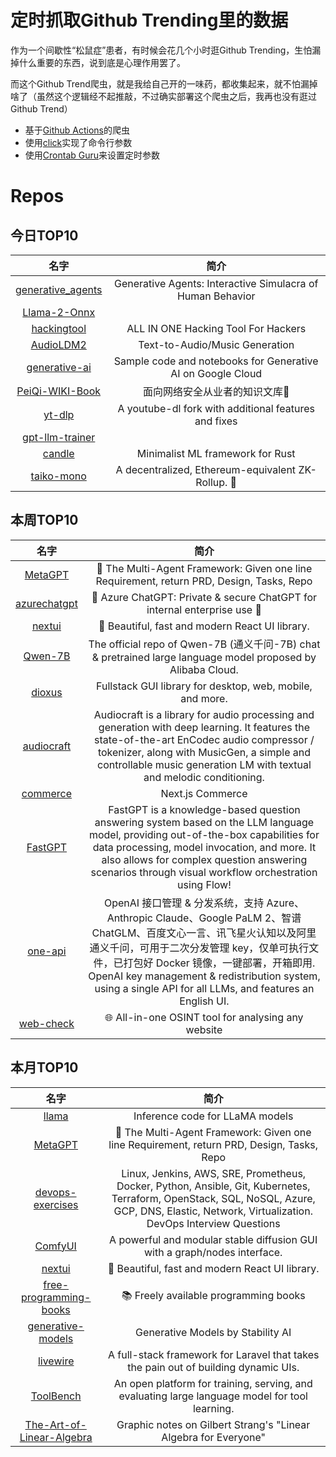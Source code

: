 # 定时抓取Github Trending里的数据

作为一个间歇性“松鼠症”患者，有时候会花几个小时逛Github Trending，生怕漏掉什么重要的东西，说到底是心理作用罢了。

而这个Github Trend爬虫，就是我给自己开的一味药，都收集起来，就不怕漏掉啥了（虽然这个逻辑经不起推敲，不过确实部署这个爬虫之后，我再也没有逛过Github Trend）

* 基于[Github Actions](https://docs.github.com/en/actions)的爬虫
* 使用[click](https://github.com/pallets/click)实现了命令行参数
* 使用[Crontab Guru](https://crontab.guru/)来设置定时参数

# Repos
## 今日TOP10 
<!-- START OF DAILY_TOP10_REPOS -->
| 名字 | 简介 |
| :----: | :----: |
| [generative_agents](https://github.com/joonspk-research/generative_agents) | Generative Agents: Interactive Simulacra of Human Behavior |
| [Llama-2-Onnx](https://github.com/microsoft/Llama-2-Onnx) |  |
| [hackingtool](https://github.com/Z4nzu/hackingtool) | ALL IN ONE Hacking Tool For Hackers |
| [AudioLDM2](https://github.com/haoheliu/AudioLDM2) | Text-to-Audio/Music Generation |
| [generative-ai](https://github.com/GoogleCloudPlatform/generative-ai) | Sample code and notebooks for Generative AI on Google Cloud |
| [PeiQi-WIKI-Book](https://github.com/PeiQi0/PeiQi-WIKI-Book) | 面向网络安全从业者的知识文库🍃 |
| [yt-dlp](https://github.com/yt-dlp/yt-dlp) | A youtube-dl fork with additional features and fixes |
| [gpt-llm-trainer](https://github.com/mshumer/gpt-llm-trainer) |  |
| [candle](https://github.com/huggingface/candle) | Minimalist ML framework for Rust |
| [taiko-mono](https://github.com/taikoxyz/taiko-mono) | A decentralized, Ethereum-equivalent ZK-Rollup. 🥁 |
<!-- END OF DAILY_TOP10_REPOS -->

## 本周TOP10
<!-- START OF WEEKLY_TOP10_REPOS -->
| 名字 | 简介 |
| :----: | :----: |
| [MetaGPT](https://github.com/geekan/MetaGPT) | 🌟 The Multi-Agent Framework: Given one line Requirement, return PRD, Design, Tasks, Repo |
| [azurechatgpt](https://github.com/microsoft/azurechatgpt) | 🤖 Azure ChatGPT: Private & secure ChatGPT for internal enterprise use 💼 |
| [nextui](https://github.com/nextui-org/nextui) | 🚀 Beautiful, fast and modern React UI library. |
| [Qwen-7B](https://github.com/QwenLM/Qwen-7B) | The official repo of Qwen-7B (通义千问-7B) chat & pretrained large language model proposed by Alibaba Cloud. |
| [dioxus](https://github.com/DioxusLabs/dioxus) | Fullstack GUI library for desktop, web, mobile, and more. |
| [audiocraft](https://github.com/facebookresearch/audiocraft) | Audiocraft is a library for audio processing and generation with deep learning. It features the state-of-the-art EnCodec audio compressor / tokenizer, along with MusicGen, a simple and controllable music generation LM with textual and melodic conditioning. |
| [commerce](https://github.com/vercel/commerce) | Next.js Commerce |
| [FastGPT](https://github.com/labring/FastGPT) | FastGPT is a knowledge-based question answering system based on the LLM language model, providing out-of-the-box capabilities for data processing, model invocation, and more. It also allows for complex question answering scenarios through visual workflow orchestration using Flow! |
| [one-api](https://github.com/songquanpeng/one-api) | OpenAI 接口管理 & 分发系统，支持 Azure、Anthropic Claude、Google PaLM 2、智谱 ChatGLM、百度文心一言、讯飞星火认知以及阿里通义千问，可用于二次分发管理 key，仅单可执行文件，已打包好 Docker 镜像，一键部署，开箱即用. OpenAI key management & redistribution system, using a single API for all LLMs, and features an English UI. |
| [web-check](https://github.com/Lissy93/web-check) | 🌐 All-in-one OSINT tool for analysing any website |
<!-- END OF WEEKLY_TOP10_REPOS -->

## 本月TOP10
<!-- START OF MONTHLY_TOP10_REPOS -->
| 名字 | 简介 |
| :----: | :----: |
| [llama](https://github.com/facebookresearch/llama) | Inference code for LLaMA models |
| [MetaGPT](https://github.com/geekan/MetaGPT) | 🌟 The Multi-Agent Framework: Given one line Requirement, return PRD, Design, Tasks, Repo |
| [devops-exercises](https://github.com/bregman-arie/devops-exercises) | Linux, Jenkins, AWS, SRE, Prometheus, Docker, Python, Ansible, Git, Kubernetes, Terraform, OpenStack, SQL, NoSQL, Azure, GCP, DNS, Elastic, Network, Virtualization. DevOps Interview Questions |
| [ComfyUI](https://github.com/comfyanonymous/ComfyUI) | A powerful and modular stable diffusion GUI with a graph/nodes interface. |
| [nextui](https://github.com/nextui-org/nextui) | 🚀 Beautiful, fast and modern React UI library. |
| [free-programming-books](https://github.com/EbookFoundation/free-programming-books) | 📚 Freely available programming books |
| [generative-models](https://github.com/Stability-AI/generative-models) | Generative Models by Stability AI |
| [livewire](https://github.com/livewire/livewire) | A full-stack framework for Laravel that takes the pain out of building dynamic UIs. |
| [ToolBench](https://github.com/OpenBMB/ToolBench) | An open platform for training, serving, and evaluating large language model for tool learning. |
| [The-Art-of-Linear-Algebra](https://github.com/kenjihiranabe/The-Art-of-Linear-Algebra) | Graphic notes on Gilbert Strang's "Linear Algebra for Everyone" |
<!-- END OF MONTHLY_TOP10_REPOS -->

